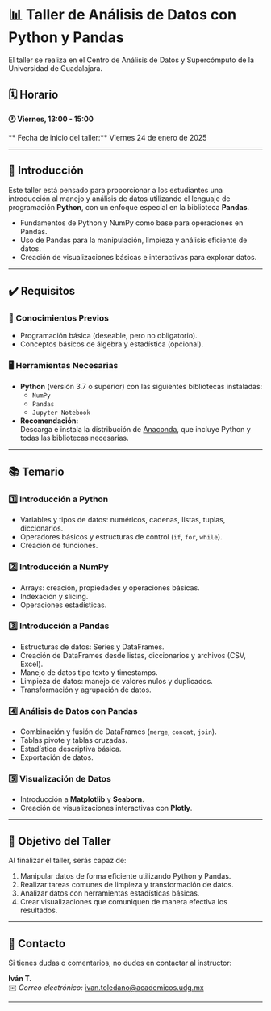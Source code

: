 # 📊 Taller de Análisis de Datos con Python y Pandas

El taller se realiza en el Centro de Análisis de Datos y Supercómputo de la Universidad de Guadalajara.


## 🗓️ Horario  
**🕐 Viernes, 13:00 - 15:00**  

** Fecha de inicio del taller:** Viernes 24 de enero de 2025

---

## 🌟 Introducción  
Este taller está pensado para proporcionar a los estudiantes una introducción al manejo y análisis de datos utilizando el lenguaje de programación **Python**, con un enfoque especial en la biblioteca **Pandas**. 

- Fundamentos de Python y NumPy como base para operaciones en Pandas.  
- Uso de Pandas para la manipulación, limpieza y análisis eficiente de datos.  
- Creación de visualizaciones básicas e interactivas para explorar datos.  

---

## ✔️ Requisitos  

### 📖 Conocimientos Previos  
- Programación básica (deseable, pero no obligatorio).  
- Conceptos básicos de álgebra y estadística (opcional).  

### 🖥️ Herramientas Necesarias  
- **Python** (versión 3.7 o superior) con las siguientes bibliotecas instaladas:  
  - `NumPy`  
  - `Pandas`  
  - `Jupyter Notebook`  
- **Recomendación:**  
  Descarga e instala la distribución de [Anaconda](https://www.anaconda.com/), que incluye Python y todas las bibliotecas necesarias.

---

## 📚 Temario  

### 1️⃣ **Introducción a Python**  
- Variables y tipos de datos: numéricos, cadenas, listas, tuplas, diccionarios.  
- Operadores básicos y estructuras de control (`if`, `for`, `while`).  
- Creación de funciones.  

### 2️⃣ **Introducción a NumPy**  
- Arrays: creación, propiedades y operaciones básicas.  
- Indexación y slicing.  
- Operaciones estadísticas.  

### 3️⃣ **Introducción a Pandas**  
- Estructuras de datos: Series y DataFrames.  
- Creación de DataFrames desde listas, diccionarios y archivos (CSV, Excel).  
- Manejo de datos tipo texto y timestamps.  
- Limpieza de datos: manejo de valores nulos y duplicados.  
- Transformación y agrupación de datos.  

### 4️⃣ **Análisis de Datos con Pandas**  
- Combinación y fusión de DataFrames (`merge`, `concat`, `join`).  
- Tablas pivote y tablas cruzadas.  
- Estadística descriptiva básica.  
- Exportación de datos.  

### 5️⃣ **Visualización de Datos**  
- Introducción a **Matplotlib** y **Seaborn**.  
- Creación de visualizaciones interactivas con **Plotly**.  

---

## 🎯 Objetivo del Taller  
Al finalizar el taller, serás capaz de:  
1. Manipular datos de forma eficiente utilizando Python y Pandas.  
2. Realizar tareas comunes de limpieza y transformación de datos.  
3. Analizar datos con herramientas estadísticas básicas.  
4. Crear visualizaciones que comuniquen de manera efectiva los resultados.  

---

## 📩 Contacto  
Si tienes dudas o comentarios, no dudes en contactar al instructor:  

**Iván T.**  
✉️ _Correo electrónico:_ ivan.toledano@academicos.udg.mx  

---
